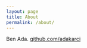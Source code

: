 ```yaml
---
layout: page
title: About
permalink: /about/
---
```


Ben Ada.
[github.com/adakarci](https://github.com/adakarci)

